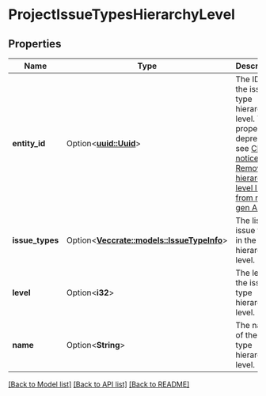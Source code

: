 # ProjectIssueTypesHierarchyLevel

## Properties

Name | Type | Description | Notes
------------ | ------------- | ------------- | -------------
**entity_id** | Option<[**uuid::Uuid**](uuid::Uuid.md)> | The ID of the issue type hierarchy level. This property is deprecated, see [Change notice: Removing hierarchy level IDs from next-gen APIs](https://developer.atlassian.com/cloud/jira/platform/change-notice-removing-hierarchy-level-ids-from-next-gen-apis/). | [optional][readonly]
**issue_types** | Option<[**Vec<crate::models::IssueTypeInfo>**](IssueTypeInfo.md)> | The list of issue types in the hierarchy level. | [optional][readonly]
**level** | Option<**i32**> | The level of the issue type hierarchy level. | [optional][readonly]
**name** | Option<**String**> | The name of the issue type hierarchy level. | [optional][readonly]

[[Back to Model list]](../README.md#documentation-for-models) [[Back to API list]](../README.md#documentation-for-api-endpoints) [[Back to README]](../README.md)


